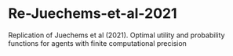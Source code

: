 # Re-Juechems-et-al-2021
Replication of Juechems et al (2021). Optimal utility and probability functions for agents with finite computational precision
